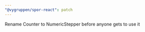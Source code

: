 ```yaml
---
"@vygruppen/spor-react": patch
---
```


Rename Counter to NumericStepper before anyone gets to use it
